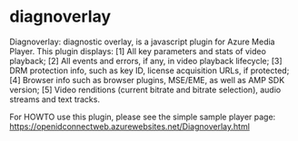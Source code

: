 # diagnoverlay
Diagnoverlay: diagnostic overlay, is a javascript plugin for Azure Media Player.
This plugin displays:
[1] All key parameters and stats of video playback;
[2] All events and errors, if any, in video playback lifecycle;
[3] DRM protection info, such as key ID, license acquisition URLs, if protected;
[4] Browser info such as browser plugins, MSE/EME, as well as AMP SDK version;
[5] Video renditions (current bitrate and bitrate selection), audio streams and text tracks.

For HOWTO use this plugin, please see the simple sample player page: https://openidconnectweb.azurewebsites.net/Diagnoverlay.html
